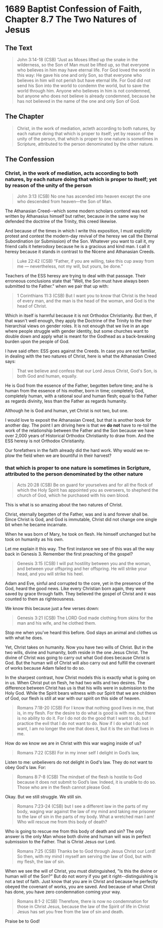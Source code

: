 # 1689 Baptist Confession of Faith, Chapter 8.7 The Two Natures of Jesus

## The Text

>John 3:14-18 (CSB) “Just as Moses lifted up the snake in the wilderness, so the Son of Man must be lifted up, so that everyone who believes in him may have eternal life. For God loved the world in this way: He gave his one and only Son, so that everyone who believes in him will not perish but have eternal life. For God did not send his Son into the world to condemn the world, but to save the world through him. Anyone who believes in him is not condemned, but anyone who does not believe is already condemned, because he has not believed in the name of the one and only Son of God.

## The Chapter

>Christ, in the work of mediation, acteth according to both natures, by each nature doing that which is proper to itself; yet by reason of the unity of the person, that which is proper to one nature is sometimes in Scripture, attributed to the person denominated by the other nature.

## The Confession

### Christ, in the work of mediation, acts according to both natures, by each nature doing that which is proper to itself; yet by reason of the unity of the person

>John 3:13 (CSB) No one has ascended into heaven except the one who descended from heaven—the Son of Man.

The Athanasian Creed--which some modern scholars contend was not written by Athanasius himself but rather, because in the same way he defended the doctrine of the Trinity, this creed likewise.

And because of the times in which I write this exposition, I must explicitly protest and contest the modern-day revival of the heresy we call the Eternal Subordination (or Submission) of the Son. Whatever you want to call it, my friend calls it heterodoxy because he is a gracious and kind man. I call it heresy because it stands in contrast to the Nicene and Athanasian Creeds.

>Luke 22:42 (CSB) “Father, if you are willing, take this cup away from me — nevertheless, not my will, but yours, be done.”

Teachers of the ESS heresy are trying to deal with that passage. Their erroneous conclusions state that "Well, the Son must have always been submitted to the Father." when we pair that up with:

>1 Corinthians 11:3 (CSB) But I want you to know that Christ is the head of every man, and the man is the head of the woman, and God is the head of Christ.

Which in itself is harmful because it is not Orthodox Christianity. But then, if that wasn't well enough, they apply the Doctrine of the Trinity to the their hierarchial views on gender roles. It is not enough that we live in an age where people struggle with gender identity, but some churches want to double down and apply what is meant for the Godhead as a back-breaking burden upon the people of God.

I have said often: ESS goes against the Creeds. In case you are not familiar, in dealing with the two natures of Christ, here is what the Athanasian Creed says:

>  That we believe and confess
  that our Lord Jesus Christ, God's Son,
  is both God and human, equally.

  He is God from the essence of the Father,
  begotten before time;
  and he is human from the essence of his mother,
  born in time;
  completely God, completely human,
  with a rational soul and human flesh;
  equal to the Father as regards divinity,
  less than the Father as regards humanity.

  Although he is God and human,
  yet Christ is not two, but one.

I would love to exposit the Athanasian Creed, but that is another book for another day. The point I am driving here is that we **do not** have to re-toil the work of the relationship between the Father and the Son because we have over 2,000 years of Historical Orthodox Christianity to draw from. And the ESS heresy is not Orthodox Christianity.

Our forefathers in the faith already did the hard work. Why would we re-plow the field when we are bountiful in their harvest?

### that which is proper to one nature is sometimes in Scripture, attributed to the person denominated by the other nature

>Acts 20:28 (CSB) Be on guard for yourselves and for all the flock of which the Holy Spirit has appointed you as overseers, to shepherd the church of God, which he purchased with his own blood.

This is what is so amazing about the two natures of Christ.

Christ, eternally begotten of the Father, was and is and forever shall be. Since Christ is God, and God is immutable, Christ did not change one single bit when he became incarnate.

When he was born of Mary, he took on flesh. He himself unchanged but he took on humanity as his own.

Let me explain it this way. The first instance we see of this was all the way back in Genesis 3. Remember the first preaching of the gospel?

>Genesis 3:15 (CSB) I will put hostility between you and the woman, and between your offspring and her offspring. He will strike your head, and you will strike his heel.

Adam and Eve, sinful and corrupted to the core, yet in the presence of the God, heard the good news. Like every Christian born again, they were saved by grace through faith. They believed the gospel of Christ and it was counted to them as righteousness.

We know this because just a few verses down:

>Genesis 3:21 (CSB) The LORD God made clothing from skins for the man and his wife, and he clothed them.

Stop me when you've heard this before. God slays an animal and clothes us with what he does.

Yet, Christ takes on humanity. Now you have two wills of Christ. But in the two wills, divine and humanity, both reside in the one Jesus Christ. The divine of Christ was going to carry out what God does because Christ is God. But the human will of Christ will also carry out and fulfill the covenant of works because Adam failed to do so.

In the sharpest contrast, how Christ models this is exactly what is going on in us. When Christ put on flesh, he had two wills and two desires. The difference between Christ has us is that his wills were in submission to the Holy God. While the Spirit bears witness with our Spirit that we are children of God, our flesh is still at war with our spirit on this side of heaven.

>Romans 7:18-20 (CSB) For I know that nothing good lives in me, that is, in my flesh. For the desire to do what is good is with me, but there is no ability to do it. For I do not do the good that I want to do, but I practice the evil that I do not want to do. Now if I do what I do not want, I am no longer the one that does it, but it is the sin that lives in me.

How do we know we are in Christ with this war waging inside of us?

>Romans 7:22 (CSB) For in my inner self I delight in God’s law,

Listen to me: unbelievers do not delight in God's law. They do not want to obey God's law. For:

>Romans 8:7-8 (CSB) The mindset of the flesh is hostile to God because it does not submit to God’s law. Indeed, it is unable to do so. Those who are in the flesh cannot please God.

Okay. But we still struggle. We still sin. 

>Romans 7:23-24 (CSB) but I see a different law in the parts of my body, waging war against the law of my mind and taking me prisoner to the law of sin in the parts of my body. What a wretched man I am! Who will rescue me from this body of death?

Who is going to rescue me from this body of death and sin? The only answer is the only Man whose both divine and human will was in perfect submission to the Father. That is Christ Jesus our Lord.

>Romans 7:25 (CSB) Thanks be to God through Jesus Christ our Lord! So then, with my mind I myself am serving the law of God, but with my flesh, the law of sin.

When we see the will of Christ, you must distinguished, "Is this the divine or human will of the Son?" But do not worry if you get it right--distinguishing is not a test of faith. Just know that you are in Christ and because he perfectly obeyed the covenant of works, you are saved. And because of what Christ has done, you have zero condemnation coming your way.

>Romans 8:1-2 (CSB) Therefore, there is now no condemnation for those in Christ Jesus, because the law of the Spirit of life in Christ Jesus has set you free from the law of sin and death.

Praise be to God!
